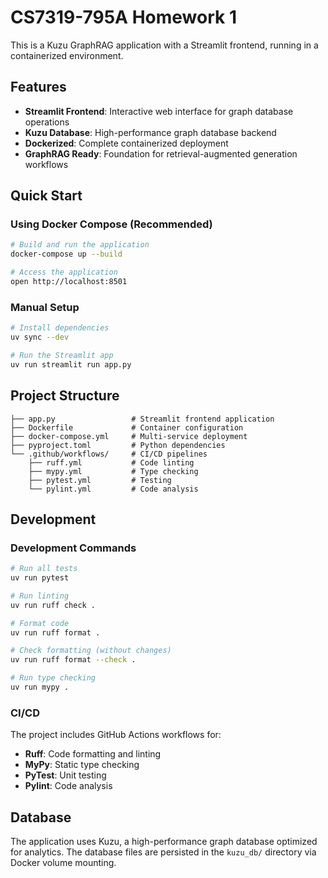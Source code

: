 # CS7319-795A Homework 1

This is a Kuzu GraphRAG application with a Streamlit frontend, running in a containerized environment.

## Features

- **Streamlit Frontend**: Interactive web interface for graph database operations
- **Kuzu Database**: High-performance graph database backend
- **Dockerized**: Complete containerized deployment
- **GraphRAG Ready**: Foundation for retrieval-augmented generation workflows

## Quick Start

### Using Docker Compose (Recommended)

```bash
# Build and run the application
docker-compose up --build

# Access the application
open http://localhost:8501
```

### Manual Setup

```bash
# Install dependencies
uv sync --dev

# Run the Streamlit app
uv run streamlit run app.py
```

## Project Structure

```
├── app.py                 # Streamlit frontend application
├── Dockerfile             # Container configuration
├── docker-compose.yml     # Multi-service deployment
├── pyproject.toml         # Python dependencies
└── .github/workflows/     # CI/CD pipelines
    ├── ruff.yml           # Code linting
    ├── mypy.yml           # Type checking
    ├── pytest.yml         # Testing
    └── pylint.yml         # Code analysis
```

## Development

### Development Commands

```bash
# Run all tests
uv run pytest

# Run linting
uv run ruff check .

# Format code
uv run ruff format .

# Check formatting (without changes)
uv run ruff format --check .

# Run type checking
uv run mypy .
```

### CI/CD

The project includes GitHub Actions workflows for:
- **Ruff**: Code formatting and linting
- **MyPy**: Static type checking
- **PyTest**: Unit testing
- **Pylint**: Code analysis

## Database

The application uses Kuzu, a high-performance graph database optimized for analytics. The database files are persisted in the `kuzu_db/` directory via Docker volume mounting.